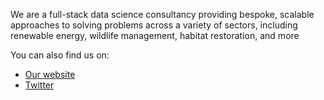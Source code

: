 We are a full-stack data science consultancy providing bespoke, scalable approaches to solving problems across a variety of sectors, including renewable energy, wildlife management, habitat restoration, and more

You can also find us on:
* [Our website](https://dapperstats.com)
* [Twitter](https://twitter.com/dapperstats)
